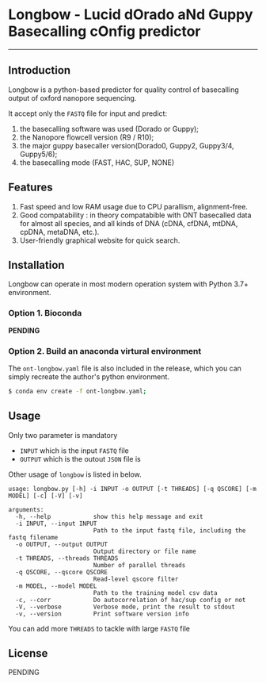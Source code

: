 # Longbow - Lucid dOrado aNd Guppy Basecalling cOnfig predictor

----
## Introduction
Longbow is a python-based predictor for quality control of basecalling output of oxford nanopore sequencing.

It accept only the `FASTQ` file for input and predict:
1. the basecalling software was used (Dorado or Guppy);
2. the Nanopore flowcell version (R9 / R10);
3. the major guppy basecaller version(Dorado0, Guppy2, Guppy3/4, Guppy5/6);
4. the basecalling mode (FAST, HAC, SUP, NONE)


## Features
1. Fast speed and low RAM usage due to CPU parallism, alignment-free.
2. Good compatability : in theory compatabible with ONT basecalled data for almost all species, and all kinds of DNA (cDNA, cfDNA, mtDNA, cpDNA, metaDNA, etc.).
3. User-friendly graphical website for quick search.


## Installation
Longbow can operate in most modern operation system with Python 3.7+ environment. 
### Option 1. Bioconda
__PENDING__


### Option 2. Build an anaconda virtural environment
The `ont-longbow.yaml` file is also included in the release, which you can simply recreate the author's python environment.
```bash
$ conda env create -f ont-longbow.yaml;
```





## Usage
Only two parameter is mandatory 
- `INPUT` which is the input `FASTQ` file
- `OUTPUT` which is the outout `JSON` file is


Other usage of `longbow` is listed in below. 
```
usage: longbow.py [-h] -i INPUT -o OUTPUT [-t THREADS] [-q QSCORE] [-m MODEL] [-c] [-V] [-v]

arguments:
  -h, --help            show this help message and exit
  -i INPUT, --input INPUT
                        Path to the input fastq file, including the fastq filename
  -o OUTPUT, --output OUTPUT
                        Output directory or file name
  -t THREADS, --threads THREADS
                        Number of parallel threads
  -q QSCORE, --qscore QSCORE
                        Read-level qscore filter
  -m MODEL, --model MODEL
                        Path to the training model csv data
  -c, --corr            Do autocorrelation of hac/sup config or not
  -V, --verbose         Verbose mode, print the result to stdout
  -v, --version         Print software version info
```
You can add more `THREADS` to tackle with large `FASTQ` file

## License
PENDING



